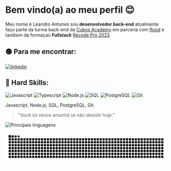 # Bem vindo(a) ao meu perfil :blush:

Meu nome é Leandro Antunes sou **desenvolvedor back-end** atualmente faço parte da turma back-end da [Cubos Academy](https://cubos.academy/) em parceria com [Ifood](https://www.ifood.com.br/) e tambem da formaçao **Fullstack** [Recode Pro 2023](https://recodepro.org.br/).

## :green_circle: Para me encontrar:

[![linkedin](https://img.shields.io/badge/LinkedIn-0077B5?style=for-the-badge&logo=linkedin&logoColor=white)](https://www.linkedin.com/in/leandrosantosjs/)

## :large_blue_circle: Hard Skills:

![Javascript](https://img.shields.io/badge/JavaScript-323330?style=for-the-badge&logo=javascript&logoColor=F7DF1E) ![Typescript](https://img.shields.io/badge/TypeScript-007ACC?style=for-the-badge&logo=typescript&logoColor=white) ![ Node.js](https://img.shields.io/badge/Node%20js-339933?style=for-the-badge&logo=nodedotjs&logoColor=white) ![SQL](https://img.shields.io/badge/MySQL-005C84?style=for-the-badge&logo=mysql&logoColor=white) ![PostgreSQL](https://img.shields.io/badge/PostgreSQL-316192?style=for-the-badge&logo=postgresql&logoColor=white) ![Git](https://img.shields.io/badge/GIT-E44C30?style=for-the-badge&logo=git&logoColor=white)

Javascript, Node.js, SQL, PostgreSQL, Git

> "Você só vence amanhã se não desistir hoje."


![Principais linguagens](https://github-readme-stats.vercel.app/api/top-langs/?username=leandroAntunesDosSantos&theme=dracula&hide_border=true&custom_title=Principais%20%linguagens)

![Snake animation](https://github.com/leandroAntunesDosSantos/leandroAntunesDosSantos/blob/output/github-contribution-grid-snake.svg)
